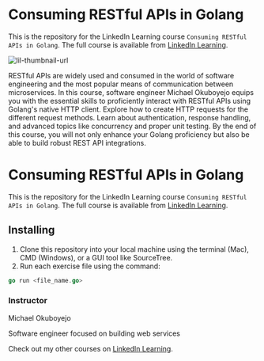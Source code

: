 # Consuming RESTful APIs in Golang

This is the repository for the LinkedIn Learning course `Consuming RESTful APIs in Golang`. The full course is available from [LinkedIn Learning][lil-course-url].

![lil-thumbnail-url]


RESTful APIs are widely used and consumed in the world of software engineering and the most popular means of communication between microservices. In this course, software engineer Michael Okuboyejo equips you with the essential skills to proficiently interact with RESTful APIs using Golang's native HTTP client.  Explore how to create HTTP requests for the different request methods. Learn about authentication, response handling, and advanced topics like concurrency and proper unit testing. By the end of this course, you will not only enhance your Golang proficiency but also be able to build robust REST API integrations.

# Consuming RESTful APIs in Golang
This is the repository for the LinkedIn Learning course `Consuming RESTful APIs in Golang`. The full course is available from [LinkedIn Learning][lil-course-url].


## Installing
1. Clone this repository into your local machine using the terminal (Mac), CMD (Windows), or a GUI tool like SourceTree.
3. Run each exercise file using the command: 

```go
go run <file_name.go>
```

### Instructor

Michael Okuboyejo

Software engineer focused on building web services

                            

Check out my other courses on [LinkedIn Learning](https://www.linkedin.com/learning/instructors/michael-okuboyejo?u=104).

[0]: # (Replace these placeholder URLs with actual course URLs)

[lil-course-url]: https://www.linkedin.com/learning/consuming-restful-apis-in-golang
[lil-thumbnail-url]: https://media.licdn.com/dms/image/D4E0DAQGxXRxz84Jzfw/learning-public-crop_675_1200/0/1716920284369?e=2147483647&v=beta&t=tmJ4qmsjXWKL0DJYtBvPNT3X7zUxvw7Ed3Q2Ci1ewjk

